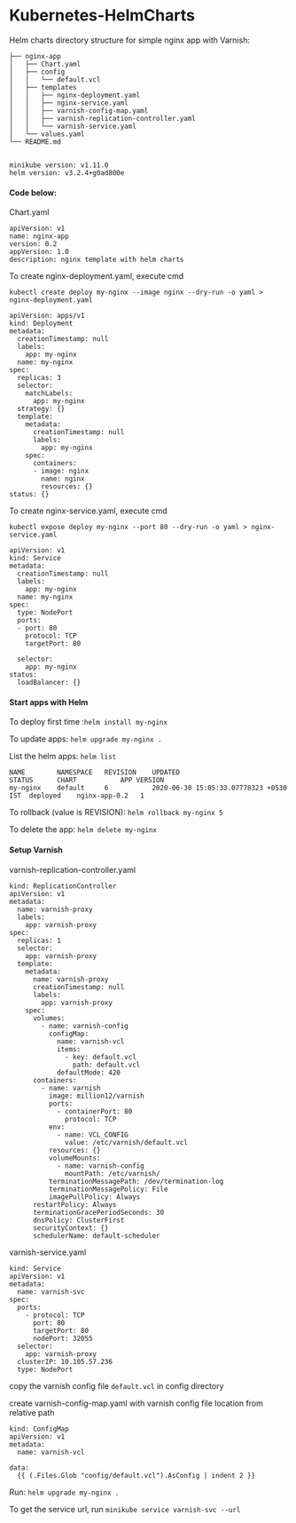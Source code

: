 # Kubernetes-HelmCharts

Helm charts directory structure for simple nginx app with Varnish:

```
├── nginx-app
│   ├── Chart.yaml
│   ├── config
│   │   └── default.vcl
│   ├── templates
│   │   ├── nginx-deployment.yaml
│   │   ├── nginx-service.yaml
│   │   ├── varnish-config-map.yaml
│   │   ├── varnish-replication-controller.yaml
│   │   └── varnish-service.yaml
│   └── values.yaml
└── README.md


minikube version: v1.11.0
helm version: v3.2.4+g0ad800e

```


#### Code below: 

Chart.yaml

```
apiVersion: v1
name: nginx-app
version: 0.2
appVersion: 1.0
description: nginx template with helm charts

```


To create nginx-deployment.yaml, execute cmd

`kubectl create deploy my-nginx --image nginx --dry-run -o yaml > nginx-deployment.yaml`

```
apiVersion: apps/v1
kind: Deployment
metadata:
  creationTimestamp: null
  labels:
    app: my-nginx
  name: my-nginx
spec:
  replicas: 3
  selector:
    matchLabels:
      app: my-nginx
  strategy: {}
  template:
    metadata:
      creationTimestamp: null
      labels:
        app: my-nginx
    spec:
      containers:
      - image: nginx
        name: nginx
        resources: {}
status: {}

```

To create nginx-service.yaml, execute cmd

`kubectl expose deploy my-nginx --port 80 --dry-run -o yaml > nginx-service.yaml`

```
apiVersion: v1
kind: Service
metadata:
  creationTimestamp: null
  labels:
    app: my-nginx
  name: my-nginx
spec:
  type: NodePort
  ports:
  - port: 80
    protocol: TCP
    targetPort: 80
    
  selector:
    app: my-nginx
status:
  loadBalancer: {}

```


#### Start apps with Helm

To deploy first time :`helm install my-nginx`

To update apps: `helm upgrade my-nginx .`

List the helm apps: `helm list`

```
NAME    	NAMESPACE	REVISION	UPDATED                               	STATUS  	CHART        	APP VERSION
my-nginx	default  	6       	2020-06-30 15:05:33.07778323 +0530 IST	deployed	nginx-app-0.2	1    
```

To rollback (value is REVISION): `helm rollback my-nginx 5`

To delete the app: `helm delete my-nginx`




#### Setup Varnish

varnish-replication-controller.yaml

```
kind: ReplicationController
apiVersion: v1
metadata:
  name: varnish-proxy
  labels:
    app: varnish-proxy
spec:
  replicas: 1
  selector:
    app: varnish-proxy
  template:
    metadata:
      name: varnish-proxy
      creationTimestamp: null
      labels:
        app: varnish-proxy
    spec:
      volumes:
        - name: varnish-config
          configMap:
            name: varnish-vcl
            items:
              - key: default.vcl
                path: default.vcl
            defaultMode: 420
      containers:
        - name: varnish
          image: million12/varnish
          ports:
            - containerPort: 80
              protocol: TCP
          env:
            - name: VCL_CONFIG
              value: /etc/varnish/default.vcl
          resources: {}
          volumeMounts:
            - name: varnish-config
              mountPath: /etc/varnish/
          terminationMessagePath: /dev/termination-log
          terminationMessagePolicy: File
          imagePullPolicy: Always
      restartPolicy: Always
      terminationGracePeriodSeconds: 30
      dnsPolicy: ClusterFirst
      securityContext: {}
      schedulerName: default-scheduler

```

varnish-service.yaml

```
kind: Service
apiVersion: v1
metadata:
  name: varnish-svc
spec:
  ports:
    - protocol: TCP
      port: 80
      targetPort: 80
      nodePort: 32055
  selector:
    app: varnish-proxy
  clusterIP: 10.105.57.236
  type: NodePort

```

copy the varnish config file `default.vcl` in config directory

create varnish-config-map.yaml with varnish config file location from relative path

```
kind: ConfigMap
apiVersion: v1
metadata:
  name: varnish-vcl

data:
  {{ (.Files.Glob "config/default.vcl").AsConfig | indent 2 }}
```

Run: `helm upgrade my-nginx .`

To get the service url, run `minikube service varnish-svc --url`
